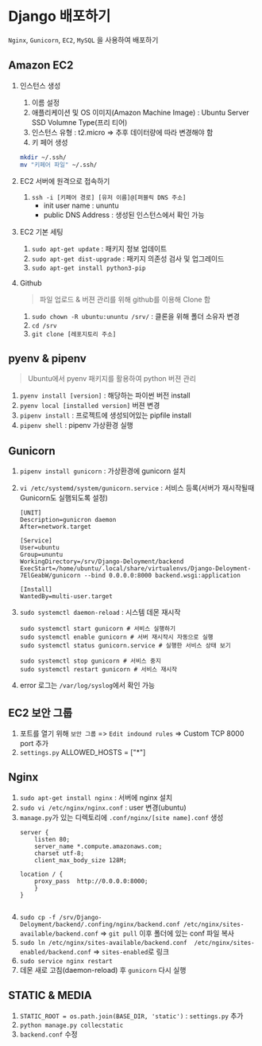 # Django 배포하기
`Nginx`, `Gunicorn`, `EC2`, `MySQL` 을 사용하여 배포하기


## Amazon EC2
1. 인스턴스 생성
    1. 이름 설정
    2. 애플리케이션 및 OS 이미지(Amazon Machine Image) : Ubuntu Server SSD Volumne Type(프리 티어)
    3. 인스턴스 유형 : t2.micro => 추후 데이터량에 따라 변경해야 함
    4. 키 페어 생성
    ```bash
    mkdir ~/.ssh/
    mv "키페어 파일" ~/.ssh/
    ```

2. EC2 서버에 원격으로 접속하기
    1. `ssh -i [키페어 경로] [유저 이름]@[퍼블릭 DNS 주소]`
        * init user name : ununtu   
        * public DNS Address : 생성된 인스턴스에서 확인 가능
        

3. EC2 기본 세팅
    1. `sudo apt-get update` :  패키지 정보 업데이트
    2. `sudo apt-get dist-upgrade` : 패키지 의존성 검사 및 업그레이드
    3. `sudo apt-get install python3-pip`

4. Github
    > 파일 업로드 & 버젼 관리를 위해 github를 이용해 Clone 함
    1. `sudo chown -R ubuntu:ununtu /srv/` : 클론을 위해 폴더 소유자 변경
    2. `cd /srv`
    3. `git clone [레포지토리 주소]`


## pyenv & pipenv
> Ubuntu에서 pyenv 패키지를 활용하여 python 버젼 관리
1. `pyenv install [version]` : 해당하는 파이썬 버전 install
2. `pyenv local [installed version]` 버젼 변경
3. `pipenv install` : 프로젝트에 생성되어있는 pipfile install
4. `pipenv shell` : pipenv 가상환경 실행


## Gunicorn
1. `pipenv install gunicorn` : 가상환경에 gunicorn 설치
2. `vi /etc/systemd/system/gunicorn.service` : 서비스 등록(서버가 재시작될때 Gunicorn도 실햄되도록 설정)
    ```
    [UNIT]
    Description=gunicron daemon
    After=network.target

    [Service]
    User=ubuntu
    Group=ununtu
    WorkingDirectory=/srv/Django-Deloyment/backend
    ExecStart=/home/ubuntu/.local/share/virtualenvs/Django-Deloyment-7ElGeabW/gunicorn --bind 0.0.0.0:8000 backend.wsgi:application

    [Install]
    WantedBy=multi-user.target
    ```
3. `sudo systemctl daemon-reload` : 시스템 데몬 재시작
    ```
    sudo systemctl start gunicorn # 서비스 실행하기
    sudo systemctl enable gunicorn # 서버 재시작시 자동으로 실행
    sudo systemctl status gunicorn.service # 실행한 서비스 상태 보기

    sudo systemctl stop gunicorn # 서비스 중지
    sudo systemctl restart gunicorn # 서비스 재시작
    ```

4. error 로그는 `/var/log/syslog`에서 확인 가능

## EC2 보안 그룹
1. 포트를 열기 위해 `보안 그룹` => `Edit indound rules` => Custom TCP 8000 port 추가
2. `settings.py` ALLOWED_HOSTS = ["*"]

## Nginx
1. `sudo apt-get install nginx` : 서버에 nginx 설치
2. `sudo vi /etc/nginx/nginx.conf` : user 변경(ubuntu)
3. `manage.py`가 있는 디렉토리에 `.conf/nginx/[site name].conf` 생성
    ```
    server {
        listen 80;
        server_name *.compute.amazonaws.com;
        charset utf-8;
        client_max_body_size 128M;
 
    location / {
        proxy_pass  http://0.0.0.0:8000;
        }
    }


    ```
4. `sudo cp -f /srv/Django-Deloyment/backend/.confing/nginx/backend.conf /etc/nginx/sites-available/backend.conf` => `git pull` 이후 폴더에 있는 conf 파일 복사
5. `sudo ln /etc/nginx/sites-available/backend.conf  /etc/nginx/sites-enabled/backend.conf` => `sites-enabled`로 링크
6. `sudo service nginx restart`
6. 데몬 새로 고침(daemon-reload) 후 `gunicorn` 다시 실행

## STATIC & MEDIA
1. `STATIC_ROOT = os.path.join(BASE_DIR, 'static')` : `settings.py` 추가
2. `python manage.py collecstatic`
3. `backend.conf` 수정
    